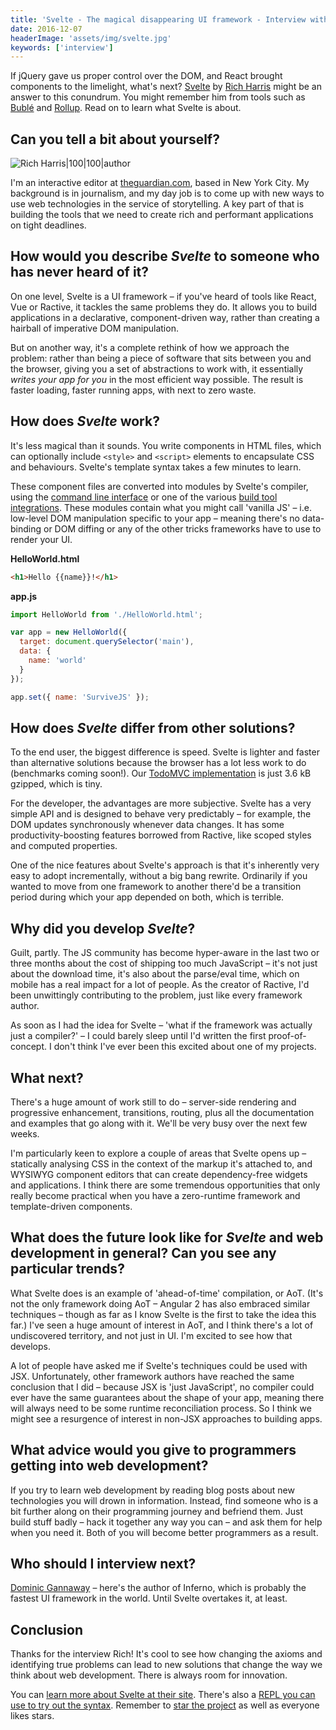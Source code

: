 ```yaml
---
title: 'Svelte - The magical disappearing UI framework - Interview with Rich Harris'
date: 2016-12-07
headerImage: 'assets/img/svelte.jpg'
keywords: ['interview']
---
```


If jQuery gave us proper control over the DOM, and React brought components to the limelight, what's next? [Svelte](https://svelte.technology/) by [Rich Harris](https://twitter.com/Rich_Harris) might be an answer to this conundrum. You might remember him from tools such as [Bublé](https://buble.surge.sh) and [Rollup](http://rollupjs.org). Read on to learn what Svelte is about.

## Can you tell a bit about yourself?

![Rich Harris|100|100|author](https://www.gravatar.com/avatar/329f9d32fe20b186838ee237d3eb2d43?s=200)

I'm an interactive editor at [theguardian.com](https://theguardian.com), based in New York City. My background is in journalism, and my day job is to come up with new ways to use web technologies in the service of storytelling. A key part of that is building the tools that we need to create rich and performant applications on tight deadlines.

## How would you describe *Svelte* to someone who has never heard of it?

On one level, Svelte is a UI framework – if you've heard of tools like React, Vue or Ractive, it tackles the same problems they do. It allows you to build applications in a declarative, component-driven way, rather than creating a hairball of imperative DOM manipulation.

But on another way, it's a complete rethink of how we approach the problem: rather than being a piece of software that sits between you and the browser, giving you a set of abstractions to work with, it essentially *writes your app for you* in the most efficient way possible. The result is faster loading, faster running apps, with next to zero waste.

## How does *Svelte* work?

It's less magical than it sounds. You write components in HTML files, which can optionally include `<style>` and `<script>` elements to encapsulate CSS and behaviours. Svelte's template syntax takes a few minutes to learn.

These component files are converted into modules by Svelte's compiler, using the [command line interface](https://github.com/sveltejs/svelte-cli) or one of the various [build tool integrations](https://github.com/sveltejs/svelte/#svelte). These modules contain what you might call 'vanilla JS' – i.e. low-level DOM manipulation specific to your app – meaning there's no data-binding or DOM diffing or any of the other tricks frameworks have to use to render your UI.

**HelloWorld.html**

```html
<h1>Hello {{name}}!</h1>
```

**app.js**

```js
import HelloWorld from './HelloWorld.html';

var app = new HelloWorld({
  target: document.querySelector('main'),
  data: {
    name: 'world'
  }
});

app.set({ name: 'SurviveJS' });
```

## How does *Svelte* differ from other solutions?

To the end user, the biggest difference is speed. Svelte is lighter and faster than alternative solutions because the browser has a lot less work to do (benchmarks coming soon!). Our [TodoMVC implementation](https://svelte-todomvc.surge.sh/) is just 3.6 kB gzipped, which is tiny.

For the developer, the advantages are more subjective. Svelte has a very simple API and is designed to behave very predictably – for example, the DOM updates synchronously whenever data changes. It has some productivity-boosting features borrowed from Ractive, like scoped styles and computed properties.

One of the nice features about Svelte's approach is that it's inherently very easy to adopt incrementally, without a big bang rewrite. Ordinarily if you wanted to move from one framework to another there'd be a transition period during which your app depended on both, which is terrible.

## Why did you develop *Svelte*?

Guilt, partly. The JS community has become hyper-aware in the last two or three months about the cost of shipping too much JavaScript – it's not just about the download time, it's also about the parse/eval time, which on mobile has a real impact for a lot of people. As the creator of Ractive, I'd been unwittingly contributing to the problem, just like every framework author.

As soon as I had the idea for Svelte – 'what if the framework was actually just a compiler?' – I could barely sleep until I'd written the first proof-of-concept. I don't think I've ever been this excited about one of my projects.

## What next?

There's a huge amount of work still to do – server-side rendering and progressive enhancement, transitions, routing, plus all the documentation and examples that go along with it. We'll be very busy over the next few weeks.

I'm particularly keen to explore a couple of areas that Svelte opens up – statically analysing CSS in the context of the markup it's attached to, and WYSIWYG component editors that can create dependency-free widgets and applications. I think there are some tremendous opportunities that only really become practical when you have a zero-runtime framework and template-driven components.

## What does the future look like for *Svelte* and web development in general? Can you see any particular trends?

What Svelte does is an example of 'ahead-of-time' compilation, or AoT. (It's not the only framework doing AoT – Angular 2 has also embraced similar techniques – though as far as I know Svelte is the first to take the idea this far.) I've seen a huge amount of interest in AoT, and I think there's a lot of undiscovered territory, and not just in UI. I'm excited to see how that develops.

A lot of people have asked me if Svelte's techniques could be used with JSX. Unfortunately, other framework authors have reached the same conclusion that I did – because JSX is 'just JavaScript', no compiler could ever have the same guarantees about the shape of your app, meaning there will always need to be some runtime reconciliation process. So I think we might see a resurgence of interest in non-JSX approaches to building apps.

## What advice would you give to programmers getting into web development?

If you try to learn web development by reading blog posts about new technologies you will drown in information. Instead, find someone who is a bit further along on their programming journey and befriend them. Just build stuff badly – hack it together any way you can – and ask them for help when you need it. Both of you will become better programmers as a result.

## Who should I interview next?

[Dominic Gannaway](https://twitter.com/trueadm) – here's the author of Inferno, which is probably the fastest UI framework in the world. Until Svelte overtakes it, at least.

## Conclusion

Thanks for the interview Rich! It's cool to see how changing the axioms and identifying true problems can lead to new solutions that change the way we think about web development. There is always room for innovation.

You can [learn more about Svelte at their site](https://svelte.technology/). There's also a [REPL you can use to try out the syntax](https://svelte.technology/repl/). Remember to [star the project](https://github.com/sveltejs/svelte) as well as everyone likes stars.
